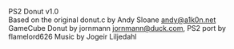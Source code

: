 PS2 Donut v1.0                                                            
 Based on the original donut.c by Andy Sloane <andy@a1k0n.net>            
 GameCube Donut by jornmann <jornmann@duck.com>, PS2 port by flamelord626
 Music by Jogeir Liljedahl
